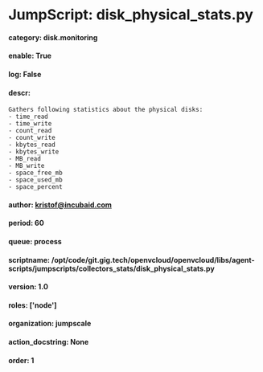 
# JumpScript: disk_physical_stats.py
        
#### category: disk.monitoring
#### enable: True
#### log: False
#### descr: 
```
Gathers following statistics about the physical disks:
- time_read
- time_write
- count_read
- count_write
- kbytes_read
- kbytes_write
- MB_read
- MB_write
- space_free_mb
- space_used_mb
- space_percent

```
#### author: kristof@incubaid.com
#### period: 60
#### queue: process
#### scriptname: /opt/code/git.gig.tech/openvcloud/openvcloud/libs/agent-scripts/jumpscripts/collectors_stats/disk_physical_stats.py
#### version: 1.0
#### roles: ['node']
#### organization: jumpscale
#### action_docstring: None
#### order: 1